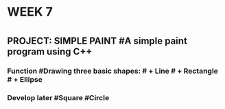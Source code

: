 <h1>WEEK 7<h1>
<h2>PROJECT: SIMPLE PAINT
#A simple paint program using C++
<h3>Function
#Drawing three basic shapes:
# + Line
# + Rectangle
# + Ellipse

<h3>Develop later
#Square
#Circle
